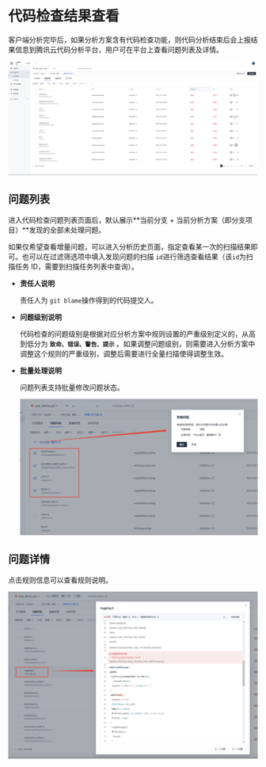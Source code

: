 # 代码检查结果查看

客户端分析完毕后，如果分析方案含有代码检查功能，则代码分析结束后会上报结果信息到腾讯云代码分析平台，用户可在平台上查看问题列表及详情。

![问题列表](../../../images/codelint_01.png)

## 问题列表

进入代码检查问题列表页面后，默认展示**当前分支 + 当前分析方案（即分支项目）**发现的全部未处理问题。

如果仅希望查看增量问题，可以进入分析历史页面，指定查看某一次的扫描结果即可。也可以在过滤筛选项中填入发现问题的扫描 `id`进行筛选查看结果（该`id`为扫描任务 ID，需要到扫描任务列表中查询）。

- **责任人说明**

  责任人为 `git blame`操作得到的代码提交人。

- **问题级别说明**

  代码检查的问题级别是根据对应分析方案中规则设置的严重级别定义的，从高到低分为 **`致命、错误、警告、提示`** 。如果调整问题级别，则需要进入分析方案中调整这个规则的严重级别，调整后需要进行全量扫描使得调整生效。

- **批量处理说明**

  问题列表支持批量修改问题状态。

  ![批量处理](../../../images/codelint_02.png)

## 问题详情

点击规则信息可以查看规则说明。

![查看规则详情](../../../images/codelint_03.png)
